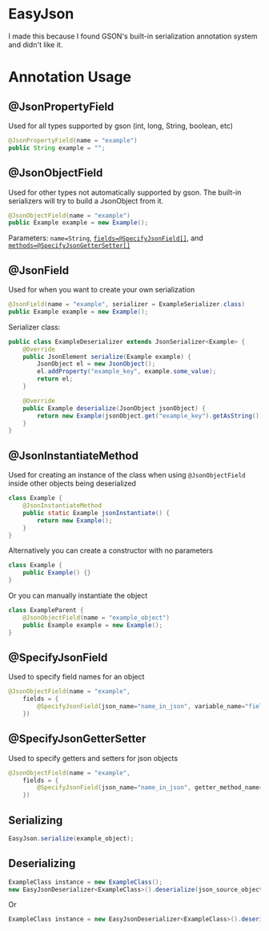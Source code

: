 # EasyJson
I made this because I found GSON's built-in serialization annotation system and didn't like it.

# Annotation Usage

## @JsonPropertyField
Used for all types supported by gson (int, long, String, boolean, etc)
```java
@JsonPropertyField(name = "example")
public String example = "";
```

## @JsonObjectField
Used for other types not automatically supported by gson. The built-in serializers will try to build a JsonObject from it.
```java
@JsonObjectField(name = "example")
public Example example = new Example();
```
Parameters: ``name=String``, [``fields=@SpecifyJsonField[]``](#specify_field), and [``methods=@SpecifyJsonGetterSetter[]``](#specify_gettersetter)

## @JsonField
Used for when you want to create your own serialization

```java
@JsonField(name = "example", serializer = ExampleSerializer.class)
public Example example = new Example();
```
Serializer class:
```java
public class ExampleDeserializer extends JsonSerializer<Example> {
    @Override
    public JsonElement serialize(Example example) {
        JsonObject el = new JsonObject();
        el.addProperty("example_key", example.some_value);
        return el;
    }

    @Override
    public Example deserialize(JsonObject jsonObject) {
        return new Example(jsonObject.get("example_key").getAsString());
    }
}
```

## @JsonInstantiateMethod
Used for creating an instance of the class when using ``@JsonObjectField`` inside other objects being deserialized
```java
class Example {
    @JsonInstantiateMethod
    public static Example jsonInstantiate() {
        return new Example();
    }
}
```
Alternatively you can create a constructor with no parameters
```java
class Example {
    public Example() {}
}
```
Or you can manually instantiate the object
```java
class ExampleParent {
    @JsonObjectField(name = "example_object")
    public Example example = new Example();
}
```
## <a name="specify_field"></a>@SpecifyJsonField
Used to specify field names for an object

```java
@JsonObjectField(name = "example",
    fields = {
        @SpecifyJsonField(json_name="name_in_json", variable_name="field_name")
    })
```
## <a name="specify_gettersetter"></a>@SpecifyJsonGetterSetter
Used to specify getters and setters for json objects

```java
@JsonObjectField(name = "example",
    fields = {
        @SpecifyJsonField(json_name="name_in_json", getter_method_name="getter_method", setter_method_name="setter_method")
    })
```

## Serializing
```java
EasyJson.serialize(example_object);
```
## Deserializing
```java
ExampleClass instance = new ExampleClass();
new EasyJsonDeserializer<ExampleClass>().deserialize(json_source_object, instance);
```
Or
```java
ExampleClass instance = new EasyJsonDeserializer<ExampleClass>().deserialize(json_source_object, new ExampleClass());
```